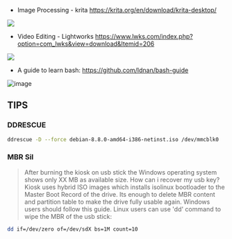 - Image Processing - krita https://krita.org/en/download/krita-desktop/

![](https://krita.org/wp-content/uploads/2016/06/user-interface30.png)

- Video Editing - Lightworks https://www.lwks.com/index.php?option=com_lwks&view=download&Itemid=206

![](https://www.lwks.com/components/com_lwks/assets/images/lwksgui-win.jpg)

- A guide to learn bash: https://github.com/Idnan/bash-guide

![image](https://cloud.githubusercontent.com/assets/263237/25607925/7fdc5b00-2f21-11e7-9eb1-e11c7412fbf9.png)

## TIPS

### DDRESCUE
```bash
ddrescue -D --force debian-8.8.0-amd64-i386-netinst.iso /dev/mmcblk0
```

### MBR Sil
> After burning the kiosk on usb stick the Windows operating system shows only XX MB as available size. How can i recover my usb key?
> Kiosk uses hybrid ISO images which installs isolinux bootloader to the Master Boot Record of the drive. Its enough to delete MBR content and partition table to make the drive fully usable again. Windows users should follow this guide. Linux users can use 'dd' command to wipe the MBR of the usb stick:

```bash
dd if=/dev/zero of=/dev/sdX bs=1M count=10
```
